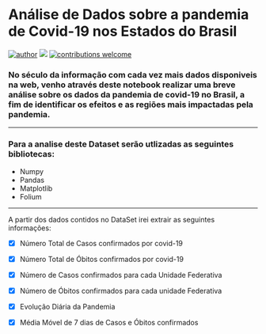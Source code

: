 # Análise de Dados sobre a pandemia de Covid-19 nos Estados do Brasil
[![author](https://img.shields.io/badge/author-Vinny_Costa-red.svg)](https://www.linkedin.com/in/vinnycosta9898/) [![](https://img.shields.io/badge/python-3.9+-blue.svg)](https://www.python.org/downloads/release/python-365/) [![contributions welcome](https://img.shields.io/badge/contributions-welcome-brightgreen.svg?style=flat)](https://github.com/vinnycosta9898)

### No século da informação com cada vez mais dados disponiveis na web, venho através deste notebook realizar uma breve análise sobre os dados da pandemia de covid-19 no Brasil, a fim de identificar os efeitos e as regiões mais impactadas pela pandemia.
----------------------------------------------------

### Para a analise deste Dataset serão utlizadas as seguintes bibliotecas:

- Numpy 
- Pandas
- Matplotlib
- Folium

---------------------------------------------------
A partir dos dados contidos no DataSet irei extrair as seguintes informações:

- [x] Número Total de Casos confirmados por covid-19

- [x] Número Total de Óbitos confirmados por covid-19

- [x] Número de Casos confirmados para cada Unidade Federativa

- [x] Número de Óbitos confirmados para cada unidade Federativa

- [x] Evolução Diária da Pandemia 

- [x] Média Móvel de 7 dias de Casos e Óbitos confirmados 
 




 




